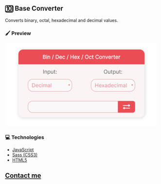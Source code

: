 ## 🔟 Base Converter

Converts binary, octal, hexadecimal and decimal values.

### 🖌️ Preview
<img src="/converter_screenshot.png" width="500px">

### 💻 Technologies

- [JavaScript](https://www.javascript.com/)
- [Sass (CSS3)](https://sass-lang.com/)
- [HTML5](https://html.com/)

## [Contact me](https://www.linkedin.com/in/guerrero-roberto/)
